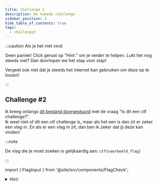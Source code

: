 ```yaml
---
title: Challenge 2
description: De tweede challenge
sidebar_position: 3
hide_table_of_contents: true
tags:
  - challenge2
---
```


:::caution Als je het niet vind:

Geen paniek! Click gerust op "Hint:" om je verder te helpen.
Lukt het nog steeds niet? Dan doorlopen we het stap voor stap!

Vergeet ook niet dat je steeds het internet kan gebruiken om deze op te lossen!

:::

## Challenge #2

Ik kreeg onlangs [dit bestand doorgestuurd](./assets/challenge2.txt) met de vraag "Is dit een ctf challenge?".<br/>Ik weet niet of dit een ctf challenge is, maar als het een is dan zit er zeker een vlag in. En als er een vlag in zit, dan ben ik zeker dat jij deze kan vinden!

:::note

De vlag die je moet zoeken is gelijkaardig aan: ``ctf{voorbeeld_flag}``

:::

import { FlagInput } from '@site/src/components/FlagCheck';

<FlagInput flagNumber="1" />

<details>
    <summary>Hint:</summary>
    <div>
        <div>Alles van de warm-up zit hierin samen.</div>
        <br/>
        <details>
            <summary>Oplossing:</summary>
            <div>
                <div>Het is een .gif file opgeslaan als .txt en daarna geëncodeerd naar hex en dan naar base64!</div>
                <br/>
                <details>
                <summary>De vlag:</summary>
                <div>
                    <p>Eens je deze decodeert van base64 en dan van hex & daarna opslaat als .gif vind je de vlag:</p>
                    <p>Geef de gevonden vlag in hierboven en zie als ze juist is!</p>
                </div>
                </details>
            </div>
        </details>
  </div>
</details>